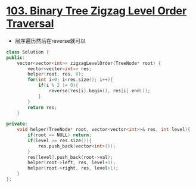 # [103. Binary Tree Zigzag Level Order Traversal](https://leetcode.com/problems/binary-tree-zigzag-level-order-traversal/description/)
* 层序遍历然后在reverse就可以

```c++
class Solution {
public:
    vector<vector<int>> zigzagLevelOrder(TreeNode* root) {
        vector<vector<int>> res;
        helper(root, res, 0);
        for(int i=0; i<res.size(); i++){
            if(i % 2 != 0){
                reverse(res[i].begin(), res[i].end());
            }
        }
        return res;
    }
    
private:
    void helper(TreeNode* root, vector<vector<int>>& res, int level){
        if(root == NULL) return;
        if(level >= res.size()){
            res.push_back(vector<int>());
        }
        res[level].push_back(root->val);
        helper(root->left, res, level+1);
        helper(root->right, res, level+1);
    }
};

```
